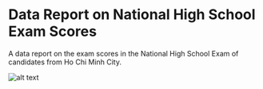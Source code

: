 # Data Report on National High School Exam Scores
A data report on the exam scores in the National High School Exam of candidates from Ho Chi Minh City.
 
![alt text](https://firebasestorage.googleapis.com/v0/b/testmultiplayerfirebase.appspot.com/o/personal-site%2Fds%2FScreenshot%202021-08-09%2016.14.20.png?alt=media&token=4779189c-4d3a-4089-8534-27790601bd54)